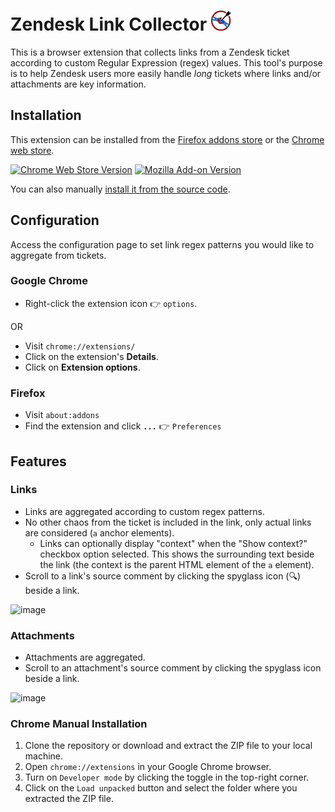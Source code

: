 # Zendesk Link Collector ![icon](icons/zlc-icon-32x32.png)

This is a browser extension that collects links from a Zendesk ticket according to custom Regular Expression (regex) values. This tool's purpose is to help Zendesk users more easily handle _long_ tickets where links and/or attachments are key information.

## Installation
This extension can be installed from the [Firefox addons store](https://addons.mozilla.org/en-CA/firefox/addon/zendesk-link-collector/) or the [Chrome web store](https://chrome.google.com/webstore/detail/zendesk-link-collector/nckhapficnbbmcpapjnnegpagfcbjpja).

[![Chrome Web Store Version](https://img.shields.io/chrome-web-store/v/nckhapficnbbmcpapjnnegpagfcbjpja?logo=Google%20Chrome)](https://chrome.google.com/webstore/detail/zendesk-link-collector/nckhapficnbbmcpapjnnegpagfcbjpja) [![Mozilla Add-on Version](https://img.shields.io/amo/v/zendesk-link-collector?logo=Firefox)](https://addons.mozilla.org/en-CA/firefox/addon/zendesk-link-collector/)

You can also manually [install it from the source code](#chrome-manual-installation).

## Configuration
Access the configuration page to set link regex patterns you would like to aggregate from tickets.

### Google Chrome
- Right-click the extension icon 👉 `options`.

OR

- Visit `chrome://extensions/`
- Click on the extension's **Details**.
- Click on **Extension options**.

### Firefox
- Visit `about:addons`
- Find the extension and click **`...`** 👉 `Preferences`

## Features

### Links
- Links are aggregated according to custom regex patterns.
- No other chaos from the ticket is included in the link, only actual links are considered (`a` anchor elements).
    - Links can optionally display "context" when the "Show context?" checkbox option selected. This shows the surrounding text beside the link (the context is the parent HTML element of the `a` element).  
- Scroll to a link's source comment by clicking the spyglass icon (🔍) beside a link.

![image](https://github.com/BagToad/Zendesk-Link-Collector/assets/47394200/f3731ef8-83f5-4419-b266-7a51ec70837c)


### Attachments
- Attachments are aggregated.
- Scroll to an attachment's source comment by clicking the spyglass icon beside a link.

![image](https://github.com/BagToad/Zendesk-Link-Collector/assets/47394200/f80331fa-e72a-4df0-8970-ac2e4033c4d4)

### Chrome Manual Installation
1.  Clone the repository or download and extract the ZIP file to your local machine.
2.  Open `chrome://extensions` in your Google Chrome browser.
3.  Turn on `Developer mode` by clicking the toggle in the top-right corner.
4.  Click on the `Load unpacked` button and select the folder where you extracted the ZIP file.


